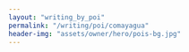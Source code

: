 ```yaml
---
layout: "writing_by_poi"
permalink: "/writing/poi/comayagua"
header-img: "assets/owner/hero/pois-bg.jpg"
---
```

